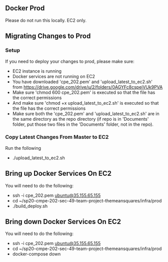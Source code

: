 ## Docker Prod 
Please do not run this locally. EC2 only.

## Migrating Changes to Prod

### Setup

If you need to deploy your changes to prod, please make sure:
- EC2 instance is running
- Docker services are not running on EC2
- You have downloaded 'cpe_202.pem' and 'upload_latest_to_ec2.sh' from https://drive.google.com/drive/u/2/folders/0AGYFc8cspeiVUk9PVA
- Make sure 'chmod 600 cpe_202.pem' is executed so that the file has the correct permissions
- And make sure 'chmod +x upload_latest_to_ec2.sh' is executed so that the file has the correct permissions
- Make sure both the 'cpe_202.pem' and 'upload_latest_to_ec2.sh' are in the same directory as the repo directory (if repo is in 'Documents' folder, put those two files in the 'Documents' folder, not in the repo).

### Copy Latest Changes From Master to EC2
Run the following
- ./upload_latest_to_ec2.sh

## Bring up Docker Services On EC2 
You will need to do the following:
- ssh -i cpe_202.pem ubuntu@35.155.65.155
- cd ~/sp20-cmpe-202-sec-49-team-project-themeansquares/infra/prod
- ./build_deploy.sh

## Bring down Docker Services On EC2 
You will need to do the following:
- ssh -i cpe_202.pem ubuntu@35.155.65.155
- cd ~/sp20-cmpe-202-sec-49-team-project-themeansquares/infra/prod
- docker-compose down